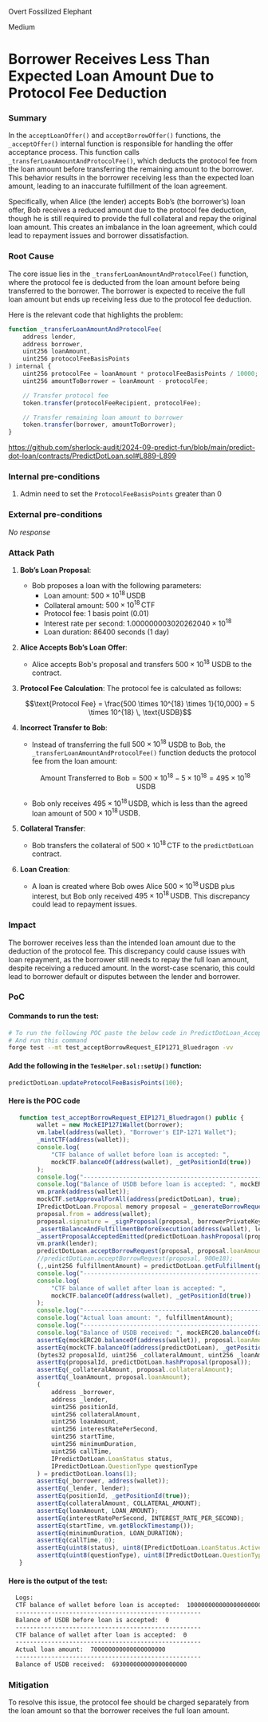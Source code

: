 Overt Fossilized Elephant

Medium

# Borrower Receives Less Than Expected Loan Amount Due to Protocol Fee Deduction

### Summary

In the `acceptLoanOffer()` and `acceptBorrowOffer()` functions, the `_acceptOffer()` internal function is responsible for handling the offer acceptance process. This function calls `_transferLoanAmountAndProtocolFee()`, which deducts the protocol fee from the loan amount before transferring the remaining amount to the borrower. This behavior results in the borrower receiving less than the expected loan amount, leading to an inaccurate fulfillment of the loan agreement.

Specifically, when Alice (the lender) accepts Bob’s (the borrower’s) loan offer, Bob receives a reduced amount due to the protocol fee deduction, though he is still required to provide the full collateral and repay the original loan amount. This creates an imbalance in the loan agreement, which could lead to repayment issues and borrower dissatisfaction.

### Root Cause

The core issue lies in the `_transferLoanAmountAndProtocolFee()` function, where the protocol fee is deducted from the loan amount before being transferred to the borrower. The borrower is expected to receive the full loan amount but ends up receiving less due to the protocol fee deduction.

Here is the relevant code that highlights the problem:

```javascript
function _transferLoanAmountAndProtocolFee(
    address lender,
    address borrower,
    uint256 loanAmount,
    uint256 protocolFeeBasisPoints
) internal {
    uint256 protocolFee = loanAmount * protocolFeeBasisPoints / 10000;
    uint256 amountToBorrower = loanAmount - protocolFee;

    // Transfer protocol fee
    token.transfer(protocolFeeRecipient, protocolFee);

    // Transfer remaining loan amount to borrower
    token.transfer(borrower, amountToBorrower);
}
```
https://github.com/sherlock-audit/2024-09-predict-fun/blob/main/predict-dot-loan/contracts/PredictDotLoan.sol#L889-L899


### Internal pre-conditions

1. Admin need to set the `ProtocolFeeBasisPoints` greater than 0

### External pre-conditions

_No response_

### Attack Path

1. **Bob’s Loan Proposal**:

   - Bob proposes a loan with the following parameters:
     - Loan amount: $500 \times 10^{18} \, \text{USDB}$
     - Collateral amount: $500 \times 10^{18} \, \text{CTF}$
     - Protocol fee: $1$ basis point ($0.01%$)
     - Interest rate per second: $1.000000003020262040 \times 10^{18}$
     - Loan duration: $86400$ seconds (1 day)

2. **Alice Accepts Bob’s Loan Offer**:

   - Alice accepts Bob's proposal and transfers $500 \times 10^{18}$ USDB to the contract.

3. **Protocol Fee Calculation**:
   The protocol fee is calculated as follows:

   $$\text{Protocol Fee} = \frac{500 \times 10^{18} \times 1}{10,000} = 5 \times 10^{18} \, \text{USDB}$$

4. **Incorrect Transfer to Bob**:

   - Instead of transferring the full $500 \times 10^{18}$ USDB to Bob, the `_transferLoanAmountAndProtocolFee()` function deducts the protocol fee from the loan amount:

     $$\text{Amount Transferred to Bob} = 500 \times 10^{18} - 5 \times 10^{18} = 495 \times 10^{18} \, \text{USDB}$$

   - Bob only receives $495 \times 10^{18} \, \text{USDB}$, which is less than the agreed loan amount of $500 \times 10^{18} \, \text{USDB}$.

5. **Collateral Transfer**:

   - Bob transfers the collateral of $500 \times 10^{18} \, \text{CTF}$ to the `predictDotLoan` contract.

6. **Loan Creation**:
   - A loan is created where Bob owes Alice $500 \times 10^{18} \, \text{USDB}$ plus interest, but Bob only received $495 \times 10^{18} \, \text{USDB}$. This discrepancy could lead to repayment issues.

### Impact

The borrower receives less than the intended loan amount due to the deduction of the protocol fee. This discrepancy could cause issues with loan repayment, as the borrower still needs to repay the full loan amount, despite receiving a reduced amount. In the worst-case scenario, this could lead to borrower default or disputes between the lender and borrower.

### PoC

#### Commands to run the test:

```bash
# To run the following POC paste the below code in PredictDotLoan_AcceptBorrowRequest.t.sol file
# And run this command
forge test --mt test_acceptBorrowRequest_EIP1271_Bluedragon -vv
```

#### Add the following in the `TesHelper.sol::setUp()` function:

```javascript
predictDotLoan.updateProtocolFeeBasisPoints(100);
```

#### Here is the POC code

```javascript
   function test_acceptBorrowRequest_EIP1271_Bluedragon() public {
        wallet = new MockEIP1271Wallet(borrower);
        vm.label(address(wallet), "Borrower's EIP-1271 Wallet");
        _mintCTF(address(wallet));
        console.log(
            "CTF balance of wallet before loan is accepted: ",
            mockCTF.balanceOf(address(wallet), _getPositionId(true))
        );
        console.log("----------------------------------------------------");
        console.log("Balance of USDB before loan is accepted: ", mockERC20.balanceOf(address(wallet)));
        vm.prank(address(wallet));
        mockCTF.setApprovalForAll(address(predictDotLoan), true);
        IPredictDotLoan.Proposal memory proposal = _generateBorrowRequest(IPredictDotLoan.QuestionType.Binary);
        proposal.from = address(wallet);
        proposal.signature = _signProposal(proposal, borrowerPrivateKey);
        _assertBalanceAndFulfillmentBeforeExecution(address(wallet), lender, proposal);
        _assertProposalAcceptedEmitted(predictDotLoan.hashProposal(proposal), address(wallet), lender);
        vm.prank(lender);
        predictDotLoan.acceptBorrowRequest(proposal, proposal.loanAmount);
        //predictDotLoan.acceptBorrowRequest(proposal, 900e18);
        (,,uint256 fulfillmentAmount) = predictDotLoan.getFulfillment(proposal);
        console.log("----------------------------------------------------");
        console.log(
            "CTF balance of wallet after loan is accepted: ",
            mockCTF.balanceOf(address(wallet), _getPositionId(true))
        );
        console.log("----------------------------------------------------");
        console.log("Actual loan amount: ", fulfillmentAmount);
        console.log("----------------------------------------------------");
        console.log("Balance of USDB received: ", mockERC20.balanceOf(address(wallet)));
        assertEq(mockERC20.balanceOf(address(wallet)), proposal.loanAmount);
        assertEq(mockCTF.balanceOf(address(predictDotLoan), _getPositionId(true)), proposal.collateralAmount);
        (bytes32 proposalId, uint256 _collateralAmount, uint256 _loanAmount) = predictDotLoan.getFulfillment(proposal);
        assertEq(proposalId, predictDotLoan.hashProposal(proposal));
        assertEq(_collateralAmount, proposal.collateralAmount);
        assertEq(_loanAmount, proposal.loanAmount);
        (
            address _borrower,
            address _lender,
            uint256 positionId,
            uint256 collateralAmount,
            uint256 loanAmount,
            uint256 interestRatePerSecond,
            uint256 startTime,
            uint256 minimumDuration,
            uint256 callTime,
            IPredictDotLoan.LoanStatus status,
            IPredictDotLoan.QuestionType questionType
        ) = predictDotLoan.loans(1);
        assertEq(_borrower, address(wallet));
        assertEq(_lender, lender);
        assertEq(positionId, _getPositionId(true));
        assertEq(collateralAmount, COLLATERAL_AMOUNT);
        assertEq(loanAmount, LOAN_AMOUNT);
        assertEq(interestRatePerSecond, INTEREST_RATE_PER_SECOND);
        assertEq(startTime, vm.getBlockTimestamp());
        assertEq(minimumDuration, LOAN_DURATION);
        assertEq(callTime, 0);
        assertEq(uint8(status), uint8(IPredictDotLoan.LoanStatus.Active));
        assertEq(uint8(questionType), uint8(IPredictDotLoan.QuestionType.Binary));
   }
```

#### Here is the output of the test:

```bash
  Logs:
  CTF balance of wallet before loan is accepted:  1000000000000000000000
  ----------------------------------------------------
  Balance of USDB before loan is accepted:  0
  ----------------------------------------------------
  CTF balance of wallet after loan is accepted:  0
  ----------------------------------------------------
  Actual loan amount:  700000000000000000000
  ----------------------------------------------------
  Balance of USDB received:  693000000000000000000
```

### Mitigation

To resolve this issue, the protocol fee should be charged separately from the loan amount so that the borrower receives the full loan amount.